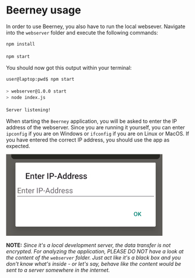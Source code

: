 # Beerney usage

In order to use Beerney, you also have to run the local websever. Navigate into the `webserver` folder and execute the following commands:

```bash
npm install

npm start
```

You should now got this output within your terminal:

```bash
user@laptop:pwd$ npm start

> webserver@1.0.0 start
> node index.js

Server listening!
```

When starting the `Beerney` application, you will be asked to enter the IP address of the webserver. Since you are running it yourself, you can enter `ipconfig` if you are on Windows or `ifconfig` if you are on Linux or MacOS. If you have entered the correct IP address, you should use the app as expected.

![Enter IP-Address](./images/enter_ip_address.png)

**NOTE:** *Since it's a local development server, the data transfer is not encrypted. For analyzing the application, PLEASE DO NOT have a look at the content of the `webserver` folder. Just act like it's a black box and you don't know what's inside - or let's say, behave like the content would be sent to a server somewhere in the internet.*
